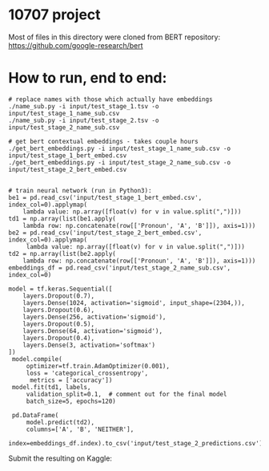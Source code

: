 

# 10707 project

Most of files in this directory were cloned from BERT repository:
    https://github.com/google-research/bert
    
    
# How to run, end to end:

    # replace names with those which actually have embeddings
    ./name_sub.py -i input/test_stage_1.tsv -o input/test_stage_1_name_sub.csv 
    ./name_sub.py -i input/test_stage_2.tsv -o input/test_stage_2_name_sub.csv 

    # get bert contextual embeddings - takes couple hours
    ./get_bert_embeddings.py -i input/test_stage_1_name_sub.csv -o input/test_stage_1_bert_embed.csv
    ./get_bert_embeddings.py -i input/test_stage_2_name_sub.csv -o input/test_stage_2_bert_embed.csv


    # train neural network (run in Python3):    
    be1 = pd.read_csv('input/test_stage_1_bert_embed.csv', index_col=0).applymap(                                            
        lambda value: np.array([float(v) for v in value.split(",")])) 
    td1 = np.array(list(be1.apply(                                                                                           
        lambda row: np.concatenate(row[['Pronoun', 'A', 'B']]), axis=1)))
    be2 = pd.read_csv('input/test_stage_2_bert_embed.csv', index_col=0).applymap(                                             
         lambda value: np.array([float(v) for v in value.split(",")]))
    td2 = np.array(list(be2.apply(                                                                                             
        lambda row: np.concatenate(row[['Pronoun', 'A', 'B']]), axis=1)))
    embeddings_df = pd.read_csv('input/test_stage_2_name_sub.csv', index_col=0)
     
    model = tf.keras.Sequential([
        layers.Dropout(0.7),
        layers.Dense(1024, activation='sigmoid', input_shape=(2304,)),
        layers.Dropout(0.6),
        layers.Dense(256, activation='sigmoid'),
        layers.Dropout(0.5),
        layers.Dense(64, activation='sigmoid'),
        layers.Dropout(0.4),
        layers.Dense(3, activation='softmax')
    ])
     model.compile(
         optimizer=tf.train.AdamOptimizer(0.001),
         loss = 'categorical_crossentropy',
          metrics = ['accuracy'])
     model.fit(td1, labels,
         validation_split=0.1,  # comment out for the final model 
         batch_size=5, epochs=120)

     pd.DataFrame(
         model.predict(td2),
         columns=['A', 'B', 'NEITHER'],
         index=embeddings_df.index).to_csv('input/test_stage_2_predictions.csv')


Submit the resulting on Kaggle:
